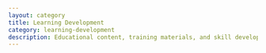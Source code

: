 ```yaml
---
layout: category
title: Learning Development
category: learning-development
description: Educational content, training materials, and skill development frameworks.
---
```

